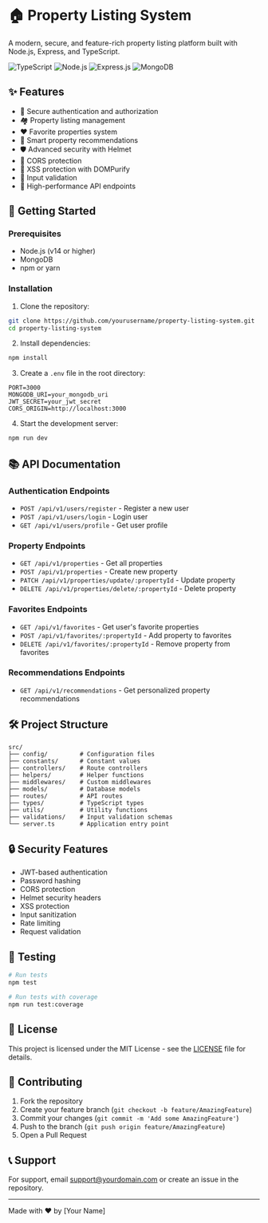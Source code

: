 # 🏠 Property Listing System

A modern, secure, and feature-rich property listing platform built with Node.js, Express, and TypeScript.

![TypeScript](https://img.shields.io/badge/TypeScript-007ACC?style=for-the-badge&logo=typescript&logoColor=white)
![Node.js](https://img.shields.io/badge/Node.js-43853D?style=for-the-badge&logo=node.js&logoColor=white)
![Express.js](https://img.shields.io/badge/Express.js-000000?style=for-the-badge&logo=express&logoColor=white)
![MongoDB](https://img.shields.io/badge/MongoDB-4EA94B?style=for-the-badge&logo=mongodb&logoColor=white)

## ✨ Features

- 🔐 Secure authentication and authorization
- 🏘️ Property listing management
- ❤️ Favorite properties system
- 🎯 Smart property recommendations
- 🛡️ Advanced security with Helmet
- 🔄 CORS protection
- 🧹 XSS protection with DOMPurify
- 📝 Input validation
- 🚀 High-performance API endpoints

## 🚀 Getting Started

### Prerequisites

- Node.js (v14 or higher)
- MongoDB
- npm or yarn

### Installation

1. Clone the repository:
```bash
git clone https://github.com/yourusername/property-listing-system.git
cd property-listing-system
```

2. Install dependencies:
```bash
npm install
```

3. Create a `.env` file in the root directory:
```env
PORT=3000
MONGODB_URI=your_mongodb_uri
JWT_SECRET=your_jwt_secret
CORS_ORIGIN=http://localhost:3000
```

4. Start the development server:
```bash
npm run dev
```

## 📚 API Documentation

### Authentication Endpoints
- `POST /api/v1/users/register` - Register a new user
- `POST /api/v1/users/login` - Login user
- `GET /api/v1/users/profile` - Get user profile

### Property Endpoints
- `GET /api/v1/properties` - Get all properties
- `POST /api/v1/properties` - Create new property
- `PATCH /api/v1/properties/update/:propertyId` - Update property
- `DELETE /api/v1/properties/delete/:propertyId` - Delete property

### Favorites Endpoints
- `GET /api/v1/favorites` - Get user's favorite properties
- `POST /api/v1/favorites/:propertyId` - Add property to favorites
- `DELETE /api/v1/favorites/:propertyId` - Remove property from favorites

### Recommendations Endpoints
- `GET /api/v1/recommendations` - Get personalized property recommendations

## 🛠️ Project Structure

```
src/
├── config/         # Configuration files
├── constants/      # Constant values
├── controllers/    # Route controllers
├── helpers/        # Helper functions
├── middlewares/    # Custom middlewares
├── models/         # Database models
├── routes/         # API routes
├── types/          # TypeScript types
├── utils/          # Utility functions
├── validations/    # Input validation schemas
└── server.ts       # Application entry point
```

## 🔒 Security Features

- JWT-based authentication
- Password hashing
- CORS protection
- Helmet security headers
- XSS protection
- Input sanitization
- Rate limiting
- Request validation

## 🧪 Testing

```bash
# Run tests
npm test

# Run tests with coverage
npm run test:coverage
```

## 📝 License

This project is licensed under the MIT License - see the [LICENSE](LICENSE) file for details.

## 👥 Contributing

1. Fork the repository
2. Create your feature branch (`git checkout -b feature/AmazingFeature`)
3. Commit your changes (`git commit -m 'Add some AmazingFeature'`)
4. Push to the branch (`git push origin feature/AmazingFeature`)
5. Open a Pull Request

## 📞 Support

For support, email support@yourdomain.com or create an issue in the repository.

---

Made with ❤️ by [Your Name] 